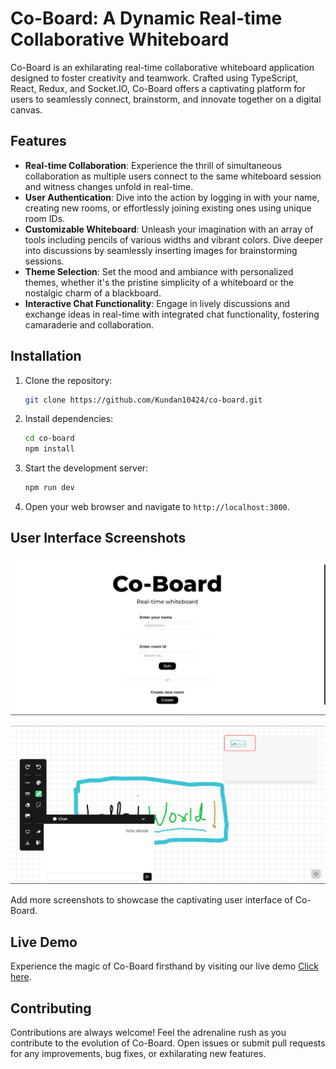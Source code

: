 # Co-Board: A Dynamic Real-time Collaborative Whiteboard

Co-Board is an exhilarating real-time collaborative whiteboard application designed to foster creativity and teamwork. Crafted using TypeScript, React, Redux, and Socket.IO, Co-Board offers a captivating platform for users to seamlessly connect, brainstorm, and innovate together on a digital canvas.

## Features

- **Real-time Collaboration**: Experience the thrill of simultaneous collaboration as multiple users connect to the same whiteboard session and witness changes unfold in real-time.
- **User Authentication**: Dive into the action by logging in with your name, creating new rooms, or effortlessly joining existing ones using unique room IDs.
- **Customizable Whiteboard**: Unleash your imagination with an array of tools including pencils of various widths and vibrant colors. Dive deeper into discussions by seamlessly inserting images for brainstorming sessions.
- **Theme Selection**: Set the mood and ambiance with personalized themes, whether it's the pristine simplicity of a whiteboard or the nostalgic charm of a blackboard.
- **Interactive Chat Functionality**: Engage in lively discussions and exchange ideas in real-time with integrated chat functionality, fostering camaraderie and collaboration.

## Installation

1. Clone the repository:

   ```bash
   git clone https://github.com/Kundan10424/co-board.git
   ```

2. Install dependencies:

   ```bash
   cd co-board
   npm install
   ```

3. Start the development server:

   ```bash
   npm run dev
   ```

4. Open your web browser and navigate to `http://localhost:3000`.

## User Interface Screenshots

![Co-Board Login Page](public/assets/1.png)



![Co-Board Home Page](public/assets/2.png)

Add more screenshots to showcase the captivating user interface of Co-Board.

## Live Demo

Experience the magic of Co-Board firsthand by visiting our live demo [Click here](github.com/Kundan10424/Co-Board).

## Contributing

Contributions are always welcome! Feel the adrenaline rush as you contribute to the evolution of Co-Board. Open issues or submit pull requests for any improvements, bug fixes, or exhilarating new features.

